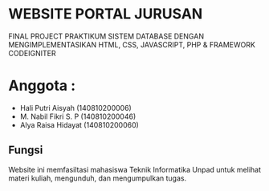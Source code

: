 # WEBSITE PORTAL JURUSAN

FINAL PROJECT PRAKTIKUM SISTEM DATABASE
DENGAN MENGIMPLEMENTASIKAN HTML, CSS, JAVASCRIPT, PHP & FRAMEWORK CODEIGNITER

# Anggota :
- Hali Putri Aisyah (140810200006)
- M. Nabil Fikri S. P (140810200046)
- Alya Raisa Hidayat (140810200060)

## Fungsi
Website ini memfasiltasi mahasiswa Teknik Informatika Unpad untuk melihat materi kuliah, mengunduh, dan mengumpulkan tugas.
